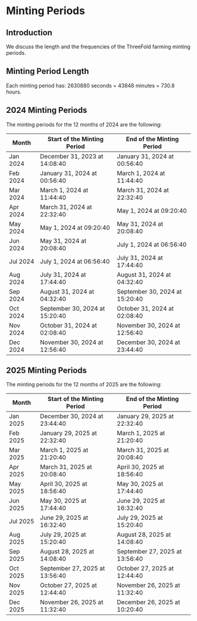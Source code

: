 <h1>Minting Periods</h1>

## Introduction

We discuss the length and the frequencies of the ThreeFold farming minting periods.

## Minting Period Length

Each minting period has: 2630880 seconds = 43848 minutes = 730.8 hours.

## 2024 Minting Periods

The minting periods for the 12 months of 2024 are the following:

| Month    | Start of the Minting Period     | End of the Minting Period       |
|----------|---------------------------------|---------------------------------|
| Jan 2024 | December 31, 2023 at 14\:08\:40 | January 31, 2024 at 00\:56\:40  |
| Feb 2024 | January 31, 2024 at 00\:56\:40  | March 1, 2024 at 11\:44\:40     |
| Mar 2024 | March 1, 2024 at 11\:44\:40     | March 31, 2024 at 22\:32\:40    |
| Apr 2024 | March 31, 2024 at 22\:32\:40    | May 1, 2024 at 09\:20\:40      |
| May 2024 | May 1, 2024 at 09\:20\:40      | May 31, 2024 at 20\:08\:40     |
| Jun 2024 | May 31, 2024 at 20\:08\:40    | July 1, 2024 at 06\:56\:40      |
| Jul 2024 | July 1, 2024 at 06\:56\:40      | July 31, 2024 at 17:44\:40    |
| Aug 2024 | July 31, 2024 at 17\:44\:40    | August 31, 2024 at 04\:32\:40   |
| Sep 2024 | August 31, 2024 at 04\:32\:40   | September 30, 2024 at 15\:20\:40   |
| Oct 2024 | September 30, 2024 at 15\:20\:40   | October 31, 2024 at 02\:08\:40  |
| Nov 2024 | October 31, 2024 at 02\:08\:40  | November 30, 2024 at 12\:56\:40  |
| Dec 2024 | November 30, 2024 at 12\:56\:40  | December 30, 2024 at 23\:44\:40 |

## 2025 Minting Periods

The minting periods for the 12 months of 2025 are the following:

| Month    | Start of the Minting Period     | End of the Minting Period       |
|----------|---------------------------------|---------------------------------|
| Jan 2025 | December 30, 2024 at 23:44:40   | January 29, 2025 at 22:32:40    |
| Feb 2025 | January 29, 2025 at 22:32:40    | March 1, 2025 at 21:20:40       |
| Mar 2025 | March 1, 2025 at 21:20:40       | March 31, 2025 at 20:08:40      |
| Apr 2025 | March 31, 2025 at 20:08:40      | April 30, 2025 at 18:56:40      |
| May 2025 | April 30, 2025 at 18:56:40      | May 30, 2025 at 17:44:40        |
| Jun 2025 | May 30, 2025 at 17:44:40        | June 29, 2025 at 16:32:40       |
| Jul 2025 | June 29, 2025 at 16:32:40       | July 29, 2025 at 15:20:40       |
| Aug 2025 | July 29, 2025 at 15:20:40       | August 28, 2025 at 14:08:40     |
| Sep 2025 | August 28, 2025 at 14:08:40     | September 27, 2025 at 13:56:40  |
| Oct 2025 | September 27, 2025 at 13:56:40  | October 27, 2025 at 12:44:40    |
| Nov 2025 | October 27, 2025 at 12:44:40    | November 26, 2025 at 11:32:40   |
| Dec 2025 | November 26, 2025 at 11:32:40   | December 26, 2025 at 10:20:40   |
